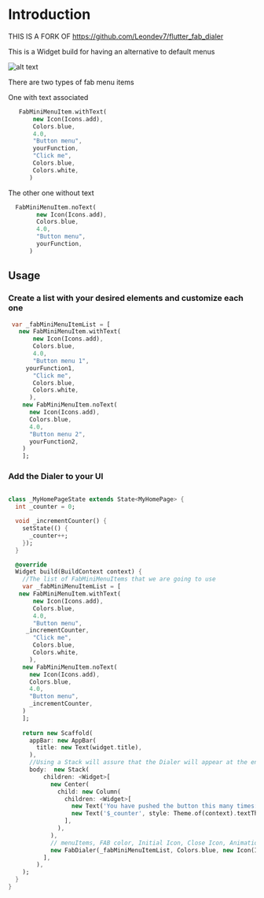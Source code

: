 
# Introduction

THIS IS A FORK OF https://github.com/Leondev7/flutter_fab_dialer

This is a Widget build for having an alternative to default menus

![alt text](https://github.com/shoxter/flutter_fab_dialer/blob/master/src/demo.gif )

There are two types of fab menu items

One with text associated
```dart
   FabMiniMenuItem.withText(
       new Icon(Icons.add),
       Colors.blue,
       4.0,
       "Button menu",
       yourFunction,
       "Click me",
       Colors.blue,
       Colors.white,
      )
```
The other one without text
```dart
  FabMiniMenuItem.noText(
        new Icon(Icons.add),
        Colors.blue,
        4.0,
        "Button menu",
        yourFunction,
      )
```

## Usage
### Create a list with your desired elements and customize each one
```dart
 var _fabMiniMenuItemList = [
   new FabMiniMenuItem.withText(
       new Icon(Icons.add),
       Colors.blue,
       4.0,
       "Button menu 1",
     yourFunction1,
       "Click me",
       Colors.blue,
       Colors.white,
      ),
    new FabMiniMenuItem.noText(
      new Icon(Icons.add),
      Colors.blue,
      4.0,
      "Button menu 2",
      yourFunction2,
    )
    ];
```


### Add the Dialer to your UI
```dart

class _MyHomePageState extends State<MyHomePage> {
  int _counter = 0;

  void _incrementCounter() {
    setState(() {
      _counter++;
    });
  }

  @override
  Widget build(BuildContext context) {
    //The list of FabMiniMenuItems that we are going to use
    var _fabMiniMenuItemList = [
   new FabMiniMenuItem.withText(
       new Icon(Icons.add),
       Colors.blue,
       4.0,
       "Button menu",
     _incrementCounter,
       "Click me",
       Colors.blue,
       Colors.white,
      ),
    new FabMiniMenuItem.noText(
      new Icon(Icons.add),
      Colors.blue,
      4.0,
      "Button menu",
      _incrementCounter,
    )
    ];
    
    return new Scaffold(
      appBar: new AppBar(
        title: new Text(widget.title),
      ),
      //Using a Stack will assure that the Dialer will appear at the end of your layout
      body:  new Stack(
          children: <Widget>[
            new Center(
              child: new Column(
                children: <Widget>[
                  new Text('You have pushed the button this many times:'),
                  new Text('$_counter', style: Theme.of(context).textTheme.display1),
                ],
              ),
            ),
            // menuItems, FAB color, Initial Icon, Close Icon, Animation Duration
            new FabDialer(_fabMiniMenuItemList, Colors.blue, new Icon(Icons.add), new Icon(Icons.close), 250),
          ],
        ),
    );
  }
}
```


